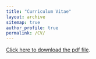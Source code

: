 ```yaml
---
title: "Curriculum Vitae"
layout: archive
sitemap: true
author_profile: true
permalink: /CV/
---
```


[Click here to download the pdf file](/assets/documents/Qiang_CV_2024.pdf).

<!-- <object data="/assets/documents/Qiang_CV_2024.pdf" type="application/pdf" width="100%" height="70px"> 
  <p>It appears you don't have a pdf plugin for this browser.
  You can <a href="/assets/documents/Qiang_CV_2024.pdf">click here to
  download the pdf file.</a></p>  
</object> -->
